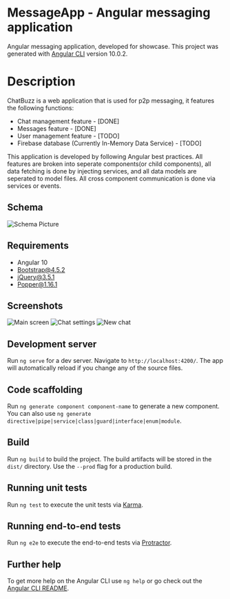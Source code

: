# MessageApp - Angular messaging application

Angular messaging application, developed for showcase.
This project was generated with [Angular CLI](https://github.com/angular/angular-cli) version 10.0.2.

# Description

ChatBuzz is a web application that is used for p2p messaging, it features the following functions:
* Chat management feature - [DONE]
* Messages feature - [DONE]
* User management feature - [TODO]
* Firebase database (Currently In-Memory Data Service) - [TODO]

This application is developed by following Angular best practices.
All features are broken into seperate components(or child components), all data fetching is done by injecting services, and all data models are seperated to model files. 
All cross component communication is done via services or events.

## Schema

![Schema Picture](https://imgur.com/jzANiKX.png)

## Requirements
* Angular 10
* Bootstrap@4.5.2
* jQuery@3.5.1
* Popper@1.16.1

## Screenshots

![Main screen](https://i.imgur.com/wKZZuFR.png)
![Chat settings](https://imgur.com/zYH9C0V.png)
![New chat](https://imgur.com/n3LA8qy.png)

## Development server

Run `ng serve` for a dev server. Navigate to `http://localhost:4200/`. The app will automatically reload if you change any of the source files.

## Code scaffolding

Run `ng generate component component-name` to generate a new component. You can also use `ng generate directive|pipe|service|class|guard|interface|enum|module`.

## Build

Run `ng build` to build the project. The build artifacts will be stored in the `dist/` directory. Use the `--prod` flag for a production build.

## Running unit tests

Run `ng test` to execute the unit tests via [Karma](https://karma-runner.github.io).

## Running end-to-end tests

Run `ng e2e` to execute the end-to-end tests via [Protractor](http://www.protractortest.org/).

## Further help

To get more help on the Angular CLI use `ng help` or go check out the [Angular CLI README](https://github.com/angular/angular-cli/blob/master/README.md).
